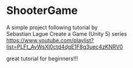 # ShooterGame

A simple project following tutorial by</br>
Sebastian Lague  Create a Game (Unity 5) series</br>
https://www.youtube.com/playlist?list=PLFt_AvWsXl0ctd4dgE1F8g3uec4zKNRV0</br>

great tutorial for beginners!!!
